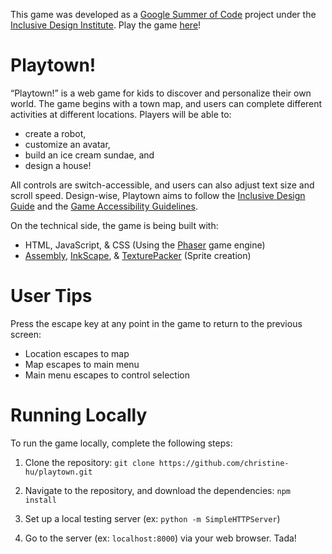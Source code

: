This game was developed as a [Google Summer of Code](https://summerofcode.withgoogle.com/) project under the [Inclusive Design Institute](https://inclusivedesign.ca/). Play the game [here](https://christine-hu.github.io/playtown/)!

# Playtown!

“Playtown!” is a web game for kids to discover and personalize their own world. The game begins with a town map, and users can complete different activities at different locations. Players will be able to: 
- create a robot,
- customize an avatar,
- build an ice cream sundae, and
- design a house!

All controls are switch-accessible, and users can also adjust text size and scroll speed. Design-wise, Playtown aims to follow the [Inclusive Design Guide](https://guide.inclusivedesign.ca/index.html) and the [Game Accessibility Guidelines](http://gameaccessibilityguidelines.com/full-list/).


On the technical side, the game is being built with:
- HTML, JavaScript, & CSS (Using the [Phaser](http://phaser.io/) game engine)
- [Assembly](http://assemblyapp.co/), [InkScape](https://inkscape.org/en/), & [TexturePacker](https://www.codeandweb.com/texturepacker) (Sprite creation)

# User Tips

Press the escape key at any point in the game to return to the previous screen: 
  * Location escapes to map
  * Map escapes to main menu
  * Main menu escapes to control selection

# Running Locally
To run the game locally, complete the following steps: 

1. Clone the repository: `git clone https://github.com/christine-hu/playtown.git` 

2. Navigate to the repository, and download the dependencies: `npm install`

3. Set up a local testing server (ex: `python -m SimpleHTTPServer`)

4. Go to the server (ex: `localhost:8000`) via your web browser. Tada!

